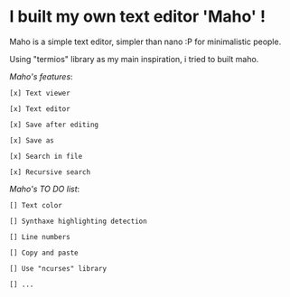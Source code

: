 # I built my own text editor 'Maho'  !

Maho is a simple text editor, simpler than nano :P for minimalistic people.

Using "termios" library as my main inspiration, i tried to built maho.

*Maho's features*:

    [x] Text viewer

    [x] Text editor

    [x] Save after editing

    [x] Save as

    [x] Search in file

    [x] Recursive search


*Maho's TO DO list*:

    [] Text color

    [] Synthaxe highlighting detection

    [] Line numbers

    [] Copy and paste

    [] Use "ncurses" library

    [] ...


